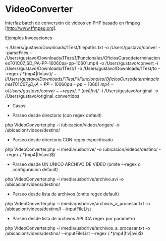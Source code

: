 VideoConverter
==============

Interfaz batch de conversión de videos en PHP basado en ffmpeg [http://www.ffmpeg.org].

Ejemplos Invocaciones
  
  -i /Users/gustavo/Downloads/1Test/filepaths.txt -o /Users/gustavo/conver --parseFiles
  -i /Users/gustavo/Downloads/1Test/1/Funcionales/OficiosCursodeterminacionesT01C07_SD_PA-PP-10060pa-pp-10601.mp4 -o /Users/gustavo/convert
  -i /Users/gustavo/Downloads/1Test/1 -o /Users/gustavo/Downloads/1Test/to --regex /.*(mp4|flv|avi)$/
  -i /Users/gustavo/Downloads/1Test/1/Funcionales/OficiosCursodeterminacionesT01C07_SD_PA-PP-10060pa-pp-10601.mp4 -o /Users/gustavo/conver --regex /.*(avi|flv)$/
  -i /Users/gustavo/original -o /Users/gustavo/original_convertidos

 * Casos:

- Parseo desde directorio (con regex default)

php VideoConverter.php -i /ubicacion/videos/origen/ -o /ubicacion/videos/destino/

- Parseo desde directorio CON regex especificado.

php VideoConverter.php -i /media/usbdrive/ -o /ubicacion/videos/destino/  --regex /.*(mp4|flv|avi)$/

- Parseo desde UN UNICO ARCHIVO DE VIDEO (omite --regex o configuracion default)

php VideoConverter.php -i /media/usbdrive/archivo.avi -o /ubicacion/videos/destino/

- Parseo desde lista de archivos (omite regex default)

php VideoConverter.php -i /media/usbdrive/archivos_a_procesar.txt -o /ubicacion/videos/destino/l  --inputFileList

- Parseo desde lista de archivos APLICA regex por parametro

php VideoConverter.php -i /media/usbdrive/archivos_a_procesar.txt -o /ubicacion/videos/destino/  --inputFileList --regex /.*(mp4|flv|avi)$/

